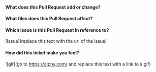 #### What does this Pull Request add or change?

#### What files does this Pull Request affect?

#### Which issue is this Pull Request in reference to?
[Issue](replace this text with the url of the issue)

#### How did this ticket make you feel?

![gif](go to https://giphy.com/ and replace this text with a link to a gif)
